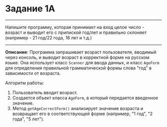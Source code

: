 # Задание 1A
***
Напишите программу, которая принимает на вход целое число - возраст и выводит его с припиской год/лет и правильно склоняет (например - 21 год/22 года, 18 лет и т.д.)
***
**Описание**: Программа запрашивает возраст пользователя, вводимый через консоль, и выводит возраст в корректной форме на русском языке. Она использует класс `Scanner` для ввода данных, и класс `AgeForm` для определения правильной грамматической формы слова "год" в зависимости от возраста.

Алгоритм работы:
1. Пользователь вводит возраст.
2. Создается объект класса `AgeForm`, в который передается введенное значение.
3. Метод `getAgeCorrectForm()` анализирует значение возраста и возвращает его в соответствующей форме (например, "1 год", "2 года", "5 лет").